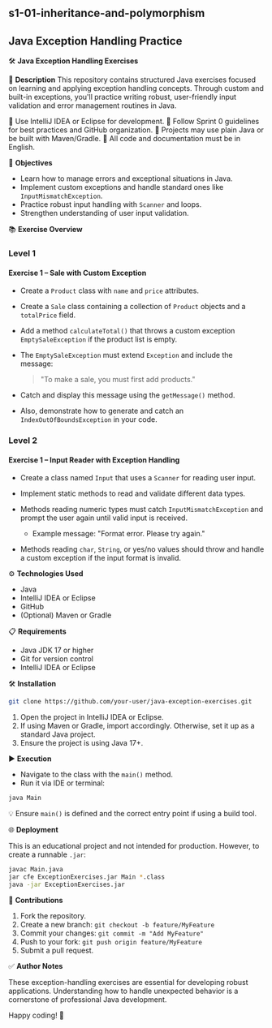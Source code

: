 ## s1-01-inheritance-and-polymorphism
## Java Exception Handling Practice

🛠️ **Java Exception Handling Exercises**

📝 **Description**
This repository contains structured Java exercises focused on learning and applying exception handling concepts. Through custom and built-in exceptions, you'll practice writing robust, user-friendly input validation and error management routines in Java.

📌 Use IntelliJ IDEA or Eclipse for development.
📌 Follow Sprint 0 guidelines for best practices and GitHub organization.
📌 Projects may use plain Java or be built with Maven/Gradle.
📌 All code and documentation must be in English.

🚀 **Objectives**

* Learn how to manage errors and exceptional situations in Java.
* Implement custom exceptions and handle standard ones like `InputMismatchException`.
* Practice robust input handling with `Scanner` and loops.
* Strengthen understanding of user input validation.

📚 **Exercise Overview**

### Level 1

#### Exercise 1 – Sale with Custom Exception

* Create a `Product` class with `name` and `price` attributes.
* Create a `Sale` class containing a collection of `Product` objects and a `totalPrice` field.
* Add a method `calculateTotal()` that throws a custom exception `EmptySaleException` if the product list is empty.
* The `EmptySaleException` must extend `Exception` and include the message:

  > "To make a sale, you must first add products."
* Catch and display this message using the `getMessage()` method.
* Also, demonstrate how to generate and catch an `IndexOutOfBoundsException` in your code.

### Level 2

#### Exercise 1 – Input Reader with Exception Handling

* Create a class named `Input` that uses a `Scanner` for reading user input.
* Implement static methods to read and validate different data types.

* Methods reading numeric types must catch `InputMismatchException` and prompt the user again until valid input is received.

    * Example message: "Format error. Please try again."
* Methods reading `char`, `String`, or yes/no values should throw and handle a custom exception if the input format is invalid.

⚙️ **Technologies Used**

* Java
* IntelliJ IDEA or Eclipse
* GitHub
* (Optional) Maven or Gradle

📋 **Requirements**

* Java JDK 17 or higher
* Git for version control
* IntelliJ IDEA or Eclipse

🛠️ **Installation**

```bash
git clone https://github.com/your-user/java-exception-exercises.git
```

1. Open the project in IntelliJ IDEA or Eclipse.
2. If using Maven or Gradle, import accordingly. Otherwise, set it up as a standard Java project.
3. Ensure the project is using Java 17+.

▶️ **Execution**

* Navigate to the class with the `main()` method.
* Run it via IDE or terminal:

```bash
java Main
```

💡 Ensure `main()` is defined and the correct entry point if using a build tool.

🌐 **Deployment**

This is an educational project and not intended for production. However, to create a runnable `.jar`:

```bash
javac Main.java
jar cfe ExceptionExercises.jar Main *.class
java -jar ExceptionExercises.jar
```

🤝 **Contributions**

1. Fork the repository.
2. Create a new branch: `git checkout -b feature/MyFeature`
3. Commit your changes: `git commit -m "Add MyFeature"`
4. Push to your fork: `git push origin feature/MyFeature`
5. Submit a pull request.

✅ **Author Notes**

These exception-handling exercises are essential for developing robust applications. Understanding how to handle unexpected behavior is a cornerstone of professional Java development.

Happy coding! 🚀

